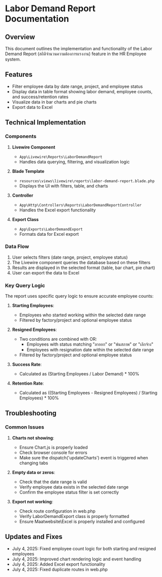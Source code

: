 # Labor Demand Report Documentation

## Overview
This document outlines the implementation and functionality of the Labor Demand Report (สถิติจำนวนความต้องการแรงงาน) feature in the HR Employee system.

## Features
- Filter employee data by date range, project, and employee status
- Display data in table format showing labor demand, employee counts, and success/retention rates
- Visualize data in bar charts and pie charts
- Export data to Excel

## Technical Implementation

### Components
1. **Livewire Component**
   - `App\Livewire\Reports\LaborDemandReport`
   - Handles data querying, filtering, and visualization logic

2. **Blade Template**
   - `resources\views\livewire\reports\labor-demand-report.blade.php`
   - Displays the UI with filters, table, and charts

3. **Controller**
   - `App\Http\Controllers\Reports\LaborDemandReportController`
   - Handles the Excel export functionality

4. **Export Class**
   - `App\Exports\LaborDemandExport`
   - Formats data for Excel export

### Data Flow
1. User selects filters (date range, project, employee status)
2. The Livewire component queries the database based on these filters
3. Results are displayed in the selected format (table, bar chart, pie chart)
4. User can export the data to Excel

### Key Query Logic
The report uses specific query logic to ensure accurate employee counts:

1. **Starting Employees**: 
   - Employees who started working within the selected date range
   - Filtered by factory/project and optional employee status

2. **Resigned Employees**:
   - Two conditions are combined with OR:
     - Employees with status matching "ลาออก" or "พ้นสภาพ" or "เลิกจ้าง"
     - Employees with resignation date within the selected date range
   - Filtered by factory/project and optional employee status

3. **Success Rate**:
   - Calculated as (Starting Employees / Labor Demand) * 100%

4. **Retention Rate**:
   - Calculated as ((Starting Employees - Resigned Employees) / Starting Employees) * 100%

## Troubleshooting

### Common Issues
1. **Charts not showing**: 
   - Ensure Chart.js is properly loaded
   - Check browser console for errors
   - Make sure the dispatch('updateCharts') event is triggered when changing tabs

2. **Empty data or zeros**:
   - Check that the date range is valid
   - Verify employee data exists in the selected date range
   - Confirm the employee status filter is set correctly

3. **Export not working**:
   - Check route configuration in web.php
   - Verify LaborDemandExport class is properly formatted
   - Ensure Maatwebsite\Excel is properly installed and configured

## Updates and Fixes
- July 4, 2025: Fixed employee count logic for both starting and resigned employees
- July 4, 2025: Improved chart rendering logic and event handling
- July 4, 2025: Added Excel export functionality
- July 4, 2025: Fixed duplicate routes in web.php
